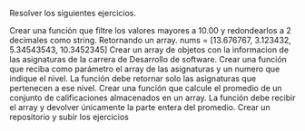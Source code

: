 Resolver los siguientes ejercicios.

Crear una función que filtre los valores mayores a 10.00 y redondearlos a 2 decimales como string. Retornando un array. 
          nums = [13.676767, 3.123432, 5.34543543, 10.3452345]
Crear un array de objetos con la informacion de las asignaturas de la carrera de Desarrollo de software.  Crear una función que reciba como parámetro el array de las asignaturas y un numero que indique el nivel. La función debe retornar solo las asignaturas que pertenecen a ese nivel. 
Crear una función que calcule el promedio de un conjunto de calificaciones almacenados en un array. La función debe recibir el array y devolver únicamente la parte entera del promedio.
Crear un repositorio y subir los ejercicios
